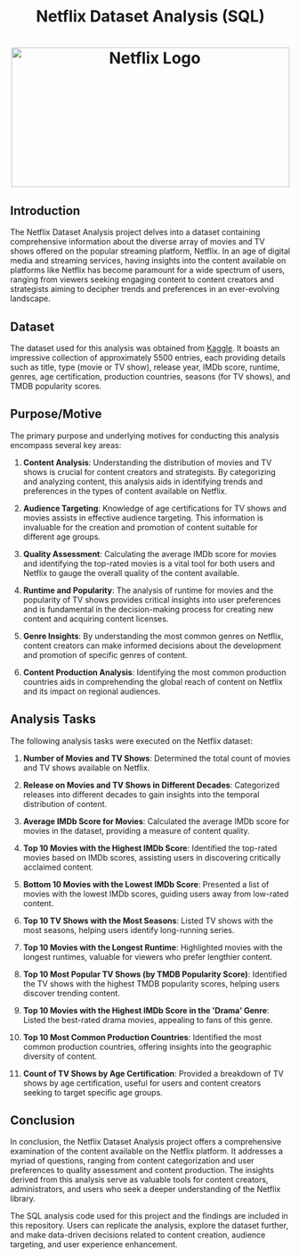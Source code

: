 # <p align="center"> Netflix Dataset Analysis (SQL) </p>

# <p align="center"> <img src="https://www.edigitalagency.com.au/wp-content/uploads/Netflix-logo-red-black-png.png" alt="Netflix Logo" width="500" height="250" align="center"> </p>

## Introduction

The Netflix Dataset Analysis project delves into a dataset containing comprehensive information about the diverse array of movies and TV shows offered on the popular streaming platform, Netflix. In an age of digital media and streaming services, having insights into the content available on platforms like Netflix has become paramount for a wide spectrum of users, ranging from viewers seeking engaging content to content creators and strategists aiming to decipher trends and preferences in an ever-evolving landscape.

## Dataset

The dataset used for this analysis was obtained from [Kaggle](https://www.kaggle.com/datasets/victorsoeiro/netflix-tv-shows-and-movies?select=titles.csv). It boasts an impressive collection of approximately 5500 entries, each providing details such as title, type (movie or TV show), release year, IMDb score, runtime, genres, age certification, production countries, seasons (for TV shows), and TMDB popularity scores.

## Purpose/Motive

The primary purpose and underlying motives for conducting this analysis encompass several key areas:

1. **Content Analysis**: Understanding the distribution of movies and TV shows is crucial for content creators and strategists. By categorizing and analyzing content, this analysis aids in identifying trends and preferences in the types of content available on Netflix.

2. **Audience Targeting**: Knowledge of age certifications for TV shows and movies assists in effective audience targeting. This information is invaluable for the creation and promotion of content suitable for different age groups.

3. **Quality Assessment**: Calculating the average IMDb score for movies and identifying the top-rated movies is a vital tool for both users and Netflix to gauge the overall quality of the content available.

4. **Runtime and Popularity**: The analysis of runtime for movies and the popularity of TV shows provides critical insights into user preferences and is fundamental in the decision-making process for creating new content and acquiring content licenses.

5. **Genre Insights**: By understanding the most common genres on Netflix, content creators can make informed decisions about the development and promotion of specific genres of content.

6. **Content Production Analysis**: Identifying the most common production countries aids in comprehending the global reach of content on Netflix and its impact on regional audiences.

## Analysis Tasks

The following analysis tasks were executed on the Netflix dataset:

1. **Number of Movies and TV Shows**: Determined the total count of movies and TV shows available on Netflix.

2. **Release on Movies and TV Shows in Different Decades**: Categorized releases into different decades to gain insights into the temporal distribution of content.

3. **Average IMDb Score for Movies**: Calculated the average IMDb score for movies in the dataset, providing a measure of content quality.

4. **Top 10 Movies with the Highest IMDb Score**: Identified the top-rated movies based on IMDb scores, assisting users in discovering critically acclaimed content.

5. **Bottom 10 Movies with the Lowest IMDb Score**: Presented a list of movies with the lowest IMDb scores, guiding users away from low-rated content.

6. **Top 10 TV Shows with the Most Seasons**: Listed TV shows with the most seasons, helping users identify long-running series.

7. **Top 10 Movies with the Longest Runtime**: Highlighted movies with the longest runtimes, valuable for viewers who prefer lengthier content.

8. **Top 10 Most Popular TV Shows (by TMDB Popularity Score)**: Identified the TV shows with the highest TMDB popularity scores, helping users discover trending content.

9. **Top 10 Movies with the Highest IMDb Score in the 'Drama' Genre**: Listed the best-rated drama movies, appealing to fans of this genre.

10. **Top 10 Most Common Production Countries**: Identified the most common production countries, offering insights into the geographic diversity of content.

11. **Count of TV Shows by Age Certification**: Provided a breakdown of TV shows by age certification, useful for users and content creators seeking to target specific age groups.

## Conclusion

In conclusion, the Netflix Dataset Analysis project offers a comprehensive examination of the content available on the Netflix platform. It addresses a myriad of questions, ranging from content categorization and user preferences to quality assessment and content production. The insights derived from this analysis serve as valuable tools for content creators, administrators, and users who seek a deeper understanding of the Netflix library.

The SQL analysis code used for this project and the findings are included in this repository. Users can replicate the analysis, explore the dataset further, and make data-driven decisions related to content creation, audience targeting, and user experience enhancement.

